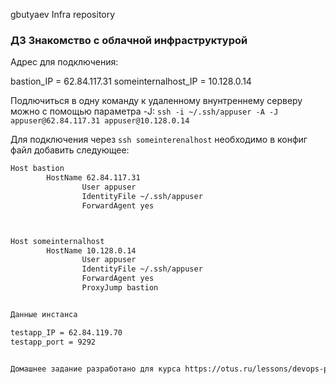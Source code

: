 
gbutyaev Infra repository

### ДЗ Знакомство с облачной инфраструктурой

Адрес для подключения:

bastion_IP = 62.84.117.31
someinternalhost_IP = 10.128.0.14

Подлючиться в одну команду к удаленному внунтреннему серверу можно с помощью параметра -J: `ssh -i ~/.ssh/appuser -A -J appuser@62.84.117.31 appuser@10.128.0.14`


Для подключения через `ssh someinterenalhost` необходимо в конфиг файл добавить следующее:

```bash
Host bastion
		HostName 62.84.117.31
                User appuser
                IdentityFile ~/.ssh/appuser
                ForwardAgent yes



Host someinternalhost
		HostName 10.128.0.14
                User appuser
                IdentityFile ~/.ssh/appuser
                ForwardAgent yes
                ProxyJump bastion


Данные инстанса

testapp_IP = 62.84.119.70
testapp_port = 9292


Домашнее задание разработано для курса https://otus.ru/lessons/devops-praktiki-i-instrumenty/
